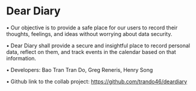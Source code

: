 # Dear Diary 
• Our objective is to provide a safe place for
our users to record their thoughts,
feelings, and ideas without worrying about
data security.

• Dear Diary shall provide a secure and
insightful place to record personal data,
reflect on them, and track events in the
calendar based on that information.

• Developers: Bao Tran Tran Do, Greg Reneris, Henry Song 

• Github link to the collab project: https://github.com/trando46/deardiary 